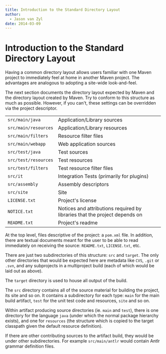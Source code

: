 ```yaml
---
title: Introduction to the Standard Directory Layout
author: 
  - Jason van Zyl
date: 2014-03-09
---
```


<!-- Licensed to the Apache Software Foundation (ASF) under one-->
<!-- or more contributor license agreements.  See the NOTICE file-->
<!-- distributed with this work for additional information-->
<!-- regarding copyright ownership.  The ASF licenses this file-->
<!-- to you under the Apache License, Version 2.0 (the-->
<!-- "License"); you may not use this file except in compliance-->
<!-- with the License.  You may obtain a copy of the License at-->
<!---->
<!--   http://www.apache.org/licenses/LICENSE-2.0-->
<!---->
<!-- Unless required by applicable law or agreed to in writing,-->
<!-- software distributed under the License is distributed on an-->
<!-- "AS IS" BASIS, WITHOUT WARRANTIES OR CONDITIONS OF ANY-->
<!-- KIND, either express or implied.  See the License for the-->
<!-- specific language governing permissions and limitations-->
<!-- under the License.-->
<!-- NOTE: For help with the syntax of this file, see:-->
<!-- http://maven.apache.org/doxia/references/apt-format.html-->
# Introduction to the Standard Directory Layout

Having a common directory layout allows users familiar with one Maven project to immediately feel at home in another Maven project\. The advantages are analogous to adopting a site\-wide look\-and\-feel\.

The next section documents the directory layout expected by Maven and the directory layout created by Maven\. Try to conform to this structure as much as possible\. However, if you can&apos;t, these settings can be overridden via the project descriptor\.

|   |   |
|---|---|
|`src/main/java`|Application/Library sources|
|`src/main/resources`|Application/Library resources|
|`src/main/filters`|Resource filter files|
|`src/main/webapp`|Web application sources|
|`src/test/java`|Test sources|
|`src/test/resources`|Test resources|
|`src/test/filters`|Test resource filter files|
|`src/it`|Integration Tests \(primarily for plugins\)|
|`src/assembly`|Assembly descriptors|
|`src/site`|Site|
|`LICENSE.txt`|Project&apos;s license|
|`NOTICE.txt`|Notices and attributions required by libraries that the project depends on|
|`README.txt`|Project&apos;s readme|

At the top level, files descriptive of the project: a `pom.xml` file\. In addition, there are textual documents meant for the user to be able to read immediately on receiving the source: `README.txt`, `LICENSE.txt`, etc\.

There are just two subdirectories of this structure: `src` and `target`\. The only other directories that would be expected here are metadata like `CVS`, `.git` or `.svn`, and any subprojects in a multiproject build \(each of which would be laid out as above\)\.

The `target` directory is used to house all output of the build\.

The `src` directory contains all of the source material for building the project, its site and so on\. It contains a subdirectory for each type: `main` for the main build artifact, `test` for the unit test code and resources, `site` and so on\.

Within artifact producing source directories \(ie\. `main` and `test`\), there is one directory for the language `java` \(under which the normal package hierarchy exists\), and one for `resources` \(the structure which is copied to the target classpath given the default resource definition\)\.

If there are other contributing sources to the artifact build, they would be under other subdirectories\. For example `src/main/antlr` would contain Antlr grammar definition files\.

